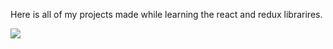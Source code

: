 Here is all of my projects made while learning the react and redux librarires.


<image src="https://www.copycat.dev/blog/wp-content/uploads/2022/12/REact-Redux-768x432.png">
